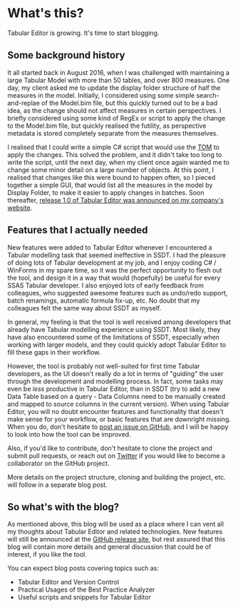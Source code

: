# What's this?

Tabular Editor is growing. It's time to start blogging.

## Some background history

It all started back in August 2016, when I was challenged with maintaining a large Tabular Model with more than 50 tables, and over 800 measures. One day, my client asked me to update the display folder structure of half the measures in the model. Initially, I considered using some simple search-and-replae of the Model.bim file, but this quickly turned out to be a bad idea, as the change should not affect measures in certain perspectives. I briefly considered using some kind of RegEx or script to apply the change to the Model.bim file, but quickly realised the futility, as perspective metadata is stored completely separate from the measures themselves.

I realised that I could write a simple C# script that would use the [TOM](https://docs.microsoft.com/en-us/sql/analysis-services/tabular-model-programming-compatibility-level-1200/introduction-to-the-tabular-object-model-tom-in-analysis-services-amo) to apply the changes. This solved the problem, and it didn't take too long to write the script, until the next day, when my client once again wanted me to change some minor detail on a large number of objects. At this point, I realised that changes like this were bound to happen often, so I pieced together a simple GUI, that would list all the measures in the model by Display Folder, to make it easier to apply changes in batches. Soon thereafter, [release 1.0 of Tabular Editor was announced on my company's website](http://www.kapacity.dk/a-new-way-to-work-with-sql-server-tabular-models-the-tabular-editor/).

## Features that I actually needed

New features were added to Tabular Editor whenever I encountered a Tabular modelling task that seemed ineffective in SSDT. I had the pleasure of doing lots of Tabular development at my job, and I enjoy coding C# / WinForms in my spare time, so it was the perfect opportunity to flesh out the tool, and design it in a way that would (hopefully) be useful for every SSAS Tabular developer. I also enjoyed lots of early feedback from colleagues, who suggested awesome features such as undo/redo support, batch renamings, automatic formula fix-up, etc. No doubt that my colleagues felt the same way about SSDT as myself.

In general, my feeling is that the tool is well received among developers that already have Tabular modelling experience using SSDT. Most likely, they have also encountered some of the limitations of SSDT, especially when working with larger models, and they could quickly adopt Tabular Editor to fill these gaps in their workflow.

However, the tool is probably not well-suited for first time Tabular developers, as the UI doesn't really do a lot in terms of "guiding" the user through the development and modelling process. In fact, some tasks may even be *less* productive in Tabular Editor, than in SSDT (try to add a new Data Table based on a query - Data Columns need to be manually created and mapped to source columns in the current version). When using Tabular Editor, you will no doubt encounter features and functionality that doesn't make sense for your workflow, or basic features that are downright missing. When you do, don't hesitate to [post an issue on GitHub](https://github.com/otykier/TabularEditor/issues), and I will be happy to look into how the tool can be improved.

Also, if you'd like to contribute, don't hesitate to clone the project and submit pull requests, or reach out on [Twitter](https://twitter.com/DOtykier) if you would like to become a collaborator on the GitHub project.

More details on the project structure, cloning and building the project, etc. will follow in a separate blog post.

## So what's with the blog?

As mentioned above, this blog will be used as a place where I can vent all my thoughts about Tabular Editor and related technologies. New features will still be announced at the [GitHub release site](https://github.com/otykier/TabularEditor/releases), but rest assured that this blog will contain more details and general discussion that could be of interest, if you like the tool.

You can expect blog posts covering topics such as:

- Tabular Editor and Version Control
- Practical Usages of the Best Practice Analyzer
- Useful scripts and snippets for Tabular Editor

